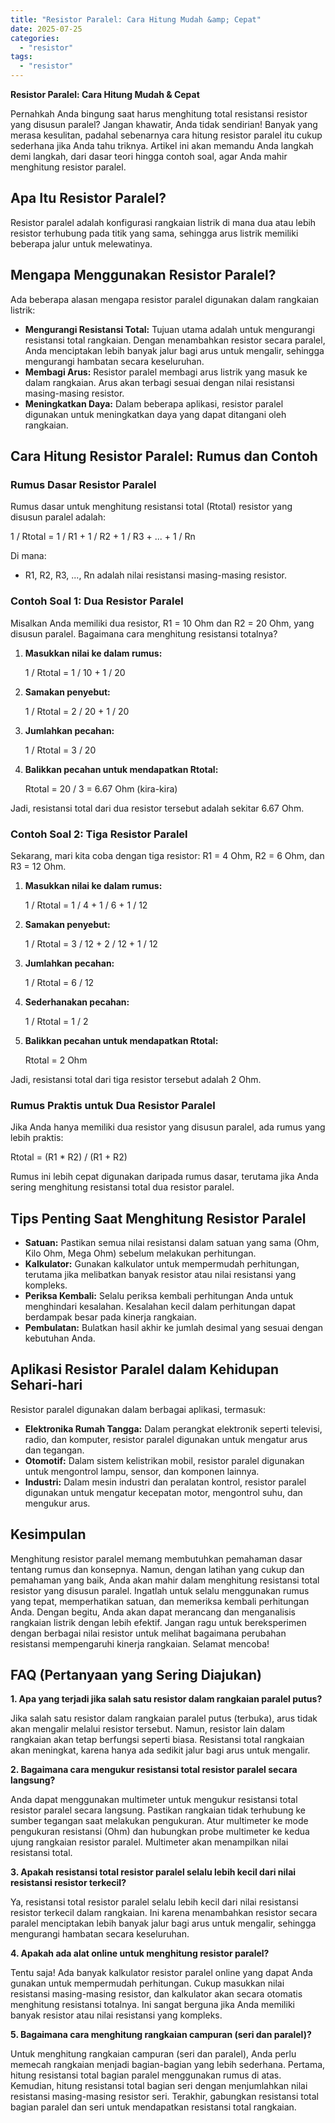 ```yaml
---
title: "Resistor Paralel: Cara Hitung Mudah &amp; Cepat"
date: 2025-07-25
categories: 
  - "resistor"
tags: 
  - "resistor"
---
```


**Resistor Paralel: Cara Hitung Mudah & Cepat**

Pernahkah Anda bingung saat harus menghitung total resistansi resistor yang disusun paralel? Jangan khawatir, Anda tidak sendirian! Banyak yang merasa kesulitan, padahal sebenarnya cara hitung resistor paralel itu cukup sederhana jika Anda tahu triknya. Artikel ini akan memandu Anda langkah demi langkah, dari dasar teori hingga contoh soal, agar Anda mahir menghitung resistor paralel.

## Apa Itu Resistor Paralel?

Resistor paralel adalah konfigurasi rangkaian listrik di mana dua atau lebih resistor terhubung pada titik yang sama, sehingga arus listrik memiliki beberapa jalur untuk melewatinya.

## Mengapa Menggunakan Resistor Paralel?

Ada beberapa alasan mengapa resistor paralel digunakan dalam rangkaian listrik:

- **Mengurangi Resistansi Total:** Tujuan utama adalah untuk mengurangi resistansi total rangkaian. Dengan menambahkan resistor secara paralel, Anda menciptakan lebih banyak jalur bagi arus untuk mengalir, sehingga mengurangi hambatan secara keseluruhan.
- **Membagi Arus:** Resistor paralel membagi arus listrik yang masuk ke dalam rangkaian. Arus akan terbagi sesuai dengan nilai resistansi masing-masing resistor.
- **Meningkatkan Daya:** Dalam beberapa aplikasi, resistor paralel digunakan untuk meningkatkan daya yang dapat ditangani oleh rangkaian.

## Cara Hitung Resistor Paralel: Rumus dan Contoh

### Rumus Dasar Resistor Paralel

Rumus dasar untuk menghitung resistansi total (Rtotal) resistor yang disusun paralel adalah:

1 / Rtotal = 1 / R1 + 1 / R2 + 1 / R3 + ... + 1 / Rn

Di mana:

- R1, R2, R3, ..., Rn adalah nilai resistansi masing-masing resistor.

### Contoh Soal 1: Dua Resistor Paralel

Misalkan Anda memiliki dua resistor, R1 = 10 Ohm dan R2 = 20 Ohm, yang disusun paralel. Bagaimana cara menghitung resistansi totalnya?

1. **Masukkan nilai ke dalam rumus:**
    
    1 / Rtotal = 1 / 10 + 1 / 20
    
2. **Samakan penyebut:**
    
    1 / Rtotal = 2 / 20 + 1 / 20
    
3. **Jumlahkan pecahan:**
    
    1 / Rtotal = 3 / 20
    
4. **Balikkan pecahan untuk mendapatkan Rtotal:**
    
    Rtotal = 20 / 3 = 6.67 Ohm (kira-kira)
    

Jadi, resistansi total dari dua resistor tersebut adalah sekitar 6.67 Ohm.

### Contoh Soal 2: Tiga Resistor Paralel

Sekarang, mari kita coba dengan tiga resistor: R1 = 4 Ohm, R2 = 6 Ohm, dan R3 = 12 Ohm.

1. **Masukkan nilai ke dalam rumus:**
    
    1 / Rtotal = 1 / 4 + 1 / 6 + 1 / 12
    
2. **Samakan penyebut:**
    
    1 / Rtotal = 3 / 12 + 2 / 12 + 1 / 12
    
3. **Jumlahkan pecahan:**
    
    1 / Rtotal = 6 / 12
    
4. **Sederhanakan pecahan:**
    
    1 / Rtotal = 1 / 2
    
5. **Balikkan pecahan untuk mendapatkan Rtotal:**
    
    Rtotal = 2 Ohm
    

Jadi, resistansi total dari tiga resistor tersebut adalah 2 Ohm.

### Rumus Praktis untuk Dua Resistor Paralel

Jika Anda hanya memiliki dua resistor yang disusun paralel, ada rumus yang lebih praktis:

Rtotal = (R1 \* R2) / (R1 + R2)

Rumus ini lebih cepat digunakan daripada rumus dasar, terutama jika Anda sering menghitung resistansi total dua resistor paralel.

## Tips Penting Saat Menghitung Resistor Paralel

- **Satuan:** Pastikan semua nilai resistansi dalam satuan yang sama (Ohm, Kilo Ohm, Mega Ohm) sebelum melakukan perhitungan.
- **Kalkulator:** Gunakan kalkulator untuk mempermudah perhitungan, terutama jika melibatkan banyak resistor atau nilai resistansi yang kompleks.
- **Periksa Kembali:** Selalu periksa kembali perhitungan Anda untuk menghindari kesalahan. Kesalahan kecil dalam perhitungan dapat berdampak besar pada kinerja rangkaian.
- **Pembulatan:** Bulatkan hasil akhir ke jumlah desimal yang sesuai dengan kebutuhan Anda.

## Aplikasi Resistor Paralel dalam Kehidupan Sehari-hari

Resistor paralel digunakan dalam berbagai aplikasi, termasuk:

- **Elektronika Rumah Tangga:** Dalam perangkat elektronik seperti televisi, radio, dan komputer, resistor paralel digunakan untuk mengatur arus dan tegangan.
- **Otomotif:** Dalam sistem kelistrikan mobil, resistor paralel digunakan untuk mengontrol lampu, sensor, dan komponen lainnya.
- **Industri:** Dalam mesin industri dan peralatan kontrol, resistor paralel digunakan untuk mengatur kecepatan motor, mengontrol suhu, dan mengukur arus.

## Kesimpulan

Menghitung resistor paralel memang membutuhkan pemahaman dasar tentang rumus dan konsepnya. Namun, dengan latihan yang cukup dan pemahaman yang baik, Anda akan mahir dalam menghitung resistansi total resistor yang disusun paralel. Ingatlah untuk selalu menggunakan rumus yang tepat, memperhatikan satuan, dan memeriksa kembali perhitungan Anda. Dengan begitu, Anda akan dapat merancang dan menganalisis rangkaian listrik dengan lebih efektif. Jangan ragu untuk bereksperimen dengan berbagai nilai resistor untuk melihat bagaimana perubahan resistansi mempengaruhi kinerja rangkaian. Selamat mencoba!

## FAQ (Pertanyaan yang Sering Diajukan)

**1\. Apa yang terjadi jika salah satu resistor dalam rangkaian paralel putus?**

Jika salah satu resistor dalam rangkaian paralel putus (terbuka), arus tidak akan mengalir melalui resistor tersebut. Namun, resistor lain dalam rangkaian akan tetap berfungsi seperti biasa. Resistansi total rangkaian akan meningkat, karena hanya ada sedikit jalur bagi arus untuk mengalir.

**2\. Bagaimana cara mengukur resistansi total resistor paralel secara langsung?**

Anda dapat menggunakan multimeter untuk mengukur resistansi total resistor paralel secara langsung. Pastikan rangkaian tidak terhubung ke sumber tegangan saat melakukan pengukuran. Atur multimeter ke mode pengukuran resistansi (Ohm) dan hubungkan probe multimeter ke kedua ujung rangkaian resistor paralel. Multimeter akan menampilkan nilai resistansi total.

**3\. Apakah resistansi total resistor paralel selalu lebih kecil dari nilai resistansi resistor terkecil?**

Ya, resistansi total resistor paralel selalu lebih kecil dari nilai resistansi resistor terkecil dalam rangkaian. Ini karena menambahkan resistor secara paralel menciptakan lebih banyak jalur bagi arus untuk mengalir, sehingga mengurangi hambatan secara keseluruhan.

**4\. Apakah ada alat online untuk menghitung resistor paralel?**

Tentu saja! Ada banyak kalkulator resistor paralel online yang dapat Anda gunakan untuk mempermudah perhitungan. Cukup masukkan nilai resistansi masing-masing resistor, dan kalkulator akan secara otomatis menghitung resistansi totalnya. Ini sangat berguna jika Anda memiliki banyak resistor atau nilai resistansi yang kompleks.

**5\. Bagaimana cara menghitung rangkaian campuran (seri dan paralel)?**

Untuk menghitung rangkaian campuran (seri dan paralel), Anda perlu memecah rangkaian menjadi bagian-bagian yang lebih sederhana. Pertama, hitung resistansi total bagian paralel menggunakan rumus di atas. Kemudian, hitung resistansi total bagian seri dengan menjumlahkan nilai resistansi masing-masing resistor seri. Terakhir, gabungkan resistansi total bagian paralel dan seri untuk mendapatkan resistansi total rangkaian.
